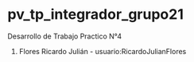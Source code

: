 # pv_tp_integrador_grupo21

Desarrollo de Trabajo Practico N°4

1. Flores Ricardo Julián - usuario:RicardoJulianFlores